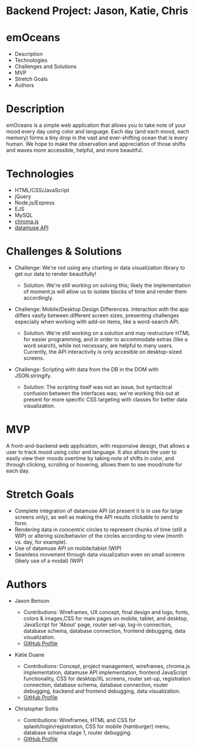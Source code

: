 # Backend Project: Jason, Katie, Chris

# emOceans

* Description
* Technologies
* Challenges and Solutions
* MVP
* Stretch Goals
* Authors

# Description
emOceans is a simple web application that allows you to take note of your mood every day using color and language. Each day (and each mood, each memory) forms a tiny drop in the vast and ever-shifting ocean that is every human. We hope to make the observation and appreciation of those shifts and waves more accessible, helpful, and more beautiful.

# Technologies
- HTML/CSS/JavaScript
- jQuery
- Node.js/Express
- EJS
- MySQL
- [chroma.js](https://gka.github.io/chroma.js/)
- [datamuse API](https://www.datamuse.com/api/)

# Challenges & Solutions
- Challenge: We're not using any charting or data visualization library to get our
data to render beautifully!
    - Solution: We're still working on solving this; likely the implementation of moment.js will allow us to isolate blocks of time and render them accordingly.

- Challenge: Mobile/Desktop Design Differences. Interaction with the app differs vastly between different screen sizes, presenting challenges especially when working with add-on items, like a word-search API.
    - Solution: We're still working on a solution and may restructure HTML for easier programming, and in order to accommodate extras (like a word search), while not necessary, are helpful to many users. Currently, the API interactivity is only accesible on desktop-sized screens.

- Challenge: Scripting with data from the DB in the DOM with JSON.stringify.
    - Solution: The scripting itself was not an issue, but syntactical confusion between the interfaces was; we're working this out at present for more specific CSS targeting with classes for better data visualization.  

# MVP
A front-and-backend web application, with responsive design, that allows a user to track mood using color and language. It also allows the user to easily view their moods overtime by taking note of shifts in color, and through clicking, scrolling or hovering, allows them to see mood/note for each day.

# Stretch Goals
- Complete integration of datamuse API (at present it is in use for large screens only), as well as making the API results clickable to send to form.
- Rendering data in concentric circles to represent chunks of time (still a WIP) or altering size/behavior of the circles according to view (month vs. day, for example).
- Use of datamuse API on mobile/tablet (WIP)
- Seamless movement through data visualization even on small screens (likely use of a modal) (WIP)


# Authors
- Jason Benson
  - Contributions: Wireframes, UX concept, final design and logo, fonts, colors & images,CSS for main pages on mobile, tablet, and desktop, JavaScript for 'About' page, router set-up, log-in connection, database schema, database connection, frontend debugging, data visualization.
  - [GitHub Profile](https://github.com/jasonpbenson)

- Katie Duane
  - Contributions: Concept, project management, wireframes, chroma.js implementation, datamuse API implementation, frontend JavaScript functionality, CSS for desktop/XL screens, router set-up, registration connection, database schema, database connection, router debugging, backend and frontend debugging, data visualization.
  - [GitHub Profile](https://github.com/katiejduane)
  
- Christopher Soltis
  - Contributions: Wireframes, HTML and CSS for splash/login/registration, CSS for mobile (hamburger) menu, database schema stage 1, router debugging.
  - [GitHub Profile](https://github.com/cdsalty)

  